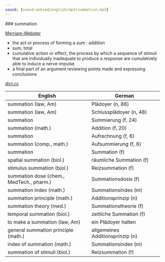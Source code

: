 ```yaml
---
sound: [sound:ankimd/english/mp3/summation.mp3]
---
```


\### summation

[Merriam-Webster](https://www.merriam-webster.com/dictionary/summation)

- the act or process of forming a sum : addition
- sum, total
- cumulative action or effect, the process by which a sequence of stimuli that are individually inadequate to produce a response are cumulatively able to induce a nerve impulse
- a final part of an argument reviewing points made and expressing conclusions

[dict.cc](https://www.dict.cc/summation)

| English        | German       |
| -------------- | ------------ |
| summation (law, Am) | Plädoyer (n, 86) |
| summation (law, Am) | Schlussplädoyer (n, 48) |
| summation | Summierung (f, 24) |
| summation (math.) | Addition (f, 20) |
| summation | Aufrechnung (f, 6) |
| summation (comp., math.) | Aufsummierung (f, 6) |
| summation | Summation (f) |
| spatial summation (biol.) | räumliche Summation (f) |
| stimulus summation (biol.) | Reizsummation (f) |
| summation dose (chem., MedTech., pharm.) | Summationsdosis (f) |
| summation index (math.) | Summationsindex (m) |
| summation principle (math.) | Additionsprinzip (n) |
| summation theory (med.) | Summationstheorie (f) |
| temporal summation (biol.) | zeitliche Summation (f) |
| to make a summation (law, Am) | ein Plädoyer halten |
| general summation principle (math.) | allgemeines Additionsprinzip (n) |
| index of summation (math.) | Summationsindex (m) |
| summation of stimuli (biol.) | Reizsummation (f) |
